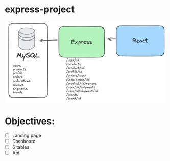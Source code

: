 # express-project

![](diagram.png)

# Objectives:

- [ ] Landing page
- [ ] Dashboard
- [ ] 6 tables
- [ ] Api 
